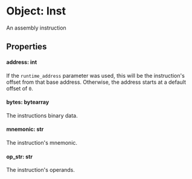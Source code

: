 # Object: Inst

An assembly instruction

## Properties

#### address: int
If the `runtime_address` parameter was used, this will be the instruction's offset from that base address. Otherwise, the address starts at a default offset of `0`.

#### bytes: bytearray
The instructions binary data.

#### mnemonic: str
The instruction's mnemonic.

#### op_str: str
The instruction's operands.
